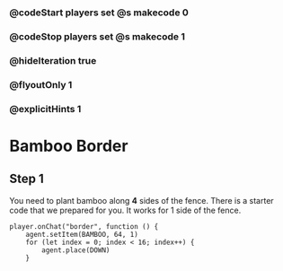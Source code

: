 ### @codeStart players set @s makecode 0
### @codeStop players set @s makecode 1

### @hideIteration true 
### @flyoutOnly 1
### @explicitHints 1


# Bamboo Border

## Step 1
You need to plant bamboo along **4** sides of the fence. There is a starter code that we prepared for you. It works for 1 side of the fence.   

```template
player.onChat("border", function () {
    agent.setItem(BAMBOO, 64, 1)
    for (let index = 0; index < 16; index++) {
        agent.place(DOWN)
    }
```


